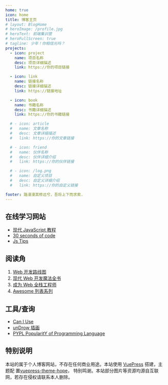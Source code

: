```yaml
---
home: true
icon: home
title: 博客主页
# layout: BlogHome
# heroImage: /profile.jpg
# heroText: 前端集训营
# heroFullScreen: true
# tagline: 少年！你相信光吗？
projects:
  - icon: project
    name: 项目名称
    desc: 项目详细描述
    link: https://你的项目链接

  - icon: link
    name: 链接名称
    desc: 链接详细描述
    link: https://链接地址

  - icon: book
    name: 书籍名称
    desc: 书籍详细描述
    link: https://你的书籍链接

  # - icon: article
  #   name: 文章名称
  #   desc: 文章详细描述
  #   link: https://你的文章链接

  # - icon: friend
  #   name: 伙伴名称
  #   desc: 伙伴详细介绍
  #   link: https://你的伙伴链接

  # - icon: /log.png
  #   name: 自定义项目
  #   desc: 自定义详细介绍
  #   link: https://你的自定义链接

footer: 路漫漫其修远兮，吾将上下而求索.
---
```


## 在线学习网站

- [现代 JavaScript 教程](https://zh.javascript.info/)
- [30 seconds of code](https://www.30secondsofcode.org/)
- [Js Tips](https://www.jstips.co/)

## 阅读角

1. [Web 开发路线图](https://github.com/ccloli/developer-roadmap-zh-CN)
2. [现代 Web 开发魔法全书](https://github.com/dexteryy/spellbook-of-modern-webdev)
3. [成为 Web 全栈工程师](https://github.com/bmorelli25/Become-A-Full-Stack-Web-Developer)
4. [Awesome 列表系列](https://github.com/sindresorhus/awesome)

## 工具/查询

- [Can I Use](https://caniuse.com/)
- [unDrow 插画](https://undraw.co/illustrations)
- [PYPL PopularitY of Programming Language](https://pypl.github.io/PYPL.html)

## 特别说明

本站的属于个人博客网站，不存在任何商业用途。本站使用
[VuePress](https://github.com/vuejs/vuepress) 搭建，主题配
置[vuepress-theme-hope](https://github.com/vuepress-theme-hope/vuepress-theme-hope)，
特别鸣谢。本站部分图片等资源均源自互联网，若存在侵权请联系本人删除。
